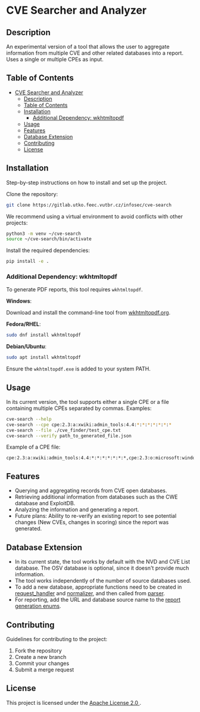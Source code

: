 # CVE Searcher and Analyzer

## Description
An experimental version of a tool that allows the user to aggregate information from multiple CVE and other related databases into a report. Uses a single or multiple CPEs as input.

## Table of Contents
- [CVE Searcher and Analyzer](#cve-searcher-and-analyzer)
  - [Description](#description)
  - [Table of Contents](#table-of-contents)
  - [Installation](#installation)
    - [Additional Dependency: wkhtmltopdf](#additional-dependency-wkhtmltopdf)
  - [Usage](#usage)
  - [Features](#features)
  - [Database Extension](#database-extension)
  - [Contributing](#contributing)
  - [License](#license)

## Installation
Step-by-step instructions on how to install and set up the project.

Clone the repository:
```bash
git clone https://gitlab.utko.feec.vutbr.cz/infosec/cve-search
```

We recommend using a virtual environment to avoid conflicts with other projects:
```bash
python3 -m venv ~/cve-search
source ~/cve-search/bin/activate
```

Install the required dependencies:
```bash
pip install -e .
```

### Additional Dependency: wkhtmltopdf

To generate PDF reports, this tool requires `wkhtmltopdf`. 

**Windows**:

Download and install the command-line tool from [wkhtmltopdf.org](https://wkhtmltopdf.org/downloads.html). 

**Fedora/RHEL**:
```bash
sudo dnf install wkhtmltopdf
```

**Debian/Ubuntu**: 
```bash
sudo apt install wkhtmltopdf
```

Ensure the `wkhtmltopdf.exe` is added to your system PATH.

## Usage
In its current version, the tool supports either a single CPE or a file containing multiple CPEs separated by commas. Examples:

```bash
cve-search --help 
cve-search --cpe cpe:2.3:a:xwiki:admin_tools:4.4:*:*:*:*:*:*:*
cve-search --file ./cve_finder/test_cpe.txt
cve-search --verify path_to_generated_file.json
```

Example of a CPE file:
```
cpe:2.3:a:xwiki:admin_tools:4.4:*:*:*:*:*:*:*,cpe:2.3:o:microsoft:windows_10:2019:*:*:*:enterprise_ltsc:*:*:*,cpe:2.3:a:apache:http_server:2.4.12:*:*:*:*:*:*:*
```

## Features
- Querying and aggregating records from CVE open databases.
- Retrieving additional information from databases such as the CWE database and ExploitDB.
- Analyzing the information and generating a report.
- Future plans: Ability to re-verify an existing report to see potential changes (New CVEs, changes in scoring) since the report was generated.

## Database Extension
- In its current state, the tool works by default with the NVD and CVE List database. The OSV database is optional, since it doesn't provide much information.
- The tool works independently of the number of source databases used.
- To add a new database, appropriate functions need to be created in [request_handler](./cve_finder/cve_search/request_handler.py) and [normalizer](./cve_finder/normalizer/normalizer.py), and then called from [parser](./cve_finder/argument_parser/parser.py).
- For reporting, add the URL and database source name to the [report generation enums](./cve_finder/reporting/generate_report.py).

## Contributing

Guidelines for contributing to the project:
1. Fork the repository
2. Create a new branch
3. Commit your changes
4. Submit a merge request

## License
This project is licensed under the [Apache License 2.0 ](https://www.apache.org/licenses/LICENSE-2.0).